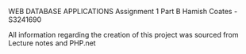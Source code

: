 WEB DATABASE APPLICATIONS
Assignment 1 Part B
Hamish Coates - S3241690

All information regarding the creation of this project was sourced from Lecture notes and PHP.net